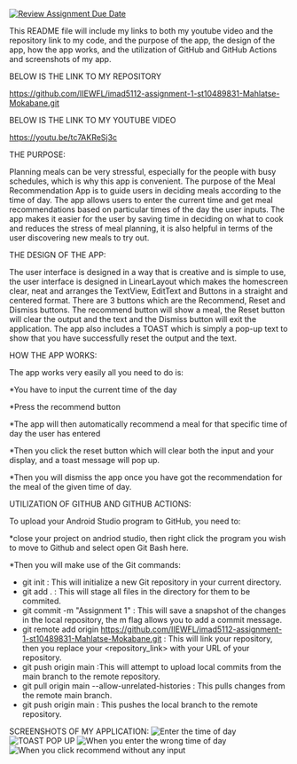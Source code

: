 [![Review Assignment Due Date](https://classroom.github.com/assets/deadline-readme-button-22041afd0340ce965d47ae6ef1cefeee28c7c493a6346c4f15d667ab976d596c.svg)](https://classroom.github.com/a/70UuwkKC)

This README file will include my links to both my youtube video and the repository link to my code, and the purpose of the app, the design of the app, how the app works, and the utilization of GitHub and GitHub Actions and screenshots of my app.

BELOW IS THE LINK TO MY REPOSITORY

https://github.com/IIEWFL/imad5112-assignment-1-st10489831-Mahlatse-Mokabane.git

BELOW IS THE LINK TO MY YOUTUBE VIDEO

https://youtu.be/tc7AKReSj3c

THE PURPOSE:

Planning meals can be very stressful, especially for the people with busy schedules, which is why this app is convenient. The purpose of the Meal Recommendation App is to guide users in deciding meals according to the time of day. The app allows users to enter the current time and get meal recommendations based on particular times of the day the user inputs. The app makes it easier for the user by saving time in deciding on what to cook and reduces the stress of meal planning, it is also helpful in terms of the user discovering new meals to try out.

THE DESIGN OF THE APP:

The user interface is designed in a way that is creative and is simple to use, the user interface is designed in LinearLayout which makes the homescreen clear, neat and arranges the TextView, EditText and Buttons in a straight and centered format. There are 3 buttons which are the Recommend, Reset and Dismiss buttons. The recommend button will show a meal, the Reset button will clear the output and the text and the Dismiss button will exit the application. The app also includes a TOAST which is simply a pop-up text to show that you have successfully reset the output and the text. 

HOW THE APP WORKS:

The app works very easily all you need to do is:

*You have to input the current time of the day 

*Press the recommend button 

*The app will then automatically recommend a meal for that specific time of day the user has entered

*Then you click the reset button which will clear both the input and your display, and a toast message will pop up.

*Then you will dismiss the app once you have got the recommendation for the meal of the given time of day.

UTILIZATION OF GITHUB AND GITHUB ACTIONS:

To upload your Android Studio program to GitHub, you need to:

*close your project on andriod studio, then right click the program you wish to move to Github and select open Git Bash here.

*Then you will make use of the Git commands:
* git init : This will initialize a new Git repository in your current directory.
* git add . : This will stage all files in the directory for them to be commited.
* git commit -m "Assignment 1" : This will save a snapshot of the changes in the local repository, the m flag allows you to add a commit message.
* git  remote add origin https://github.com/IIEWFL/imad5112-assignment-1-st10489831-Mahlatse-Mokabane.git : This will link your repository, then you replace your <repository_link> with your URL of your repository.
* git push origin main :This will attempt to upload local commits from the main branch to the remote repository.
* git pull origin main --allow-unrelated-histories : This pulls changes from the remote main branch.
* git push origin main : This pushes the local branch to the remote repository.

SCREENSHOTS OF MY APPLICATION:
![Enter the time of day](https://github.com/user-attachments/assets/5a059f37-4f92-44e3-bae3-1cbc5a65ac20)
![TOAST POP UP](https://github.com/user-attachments/assets/0e1b0bc6-184b-4502-8991-58e4403ec692)
![When you enter the wrong time of day](https://github.com/user-attachments/assets/cae82a91-7abc-490c-a768-4475d93427a7)
![When you click recommend without any input](https://github.com/user-attachments/assets/de52c7f8-bd89-4c8e-b06b-b1516e4c3809)






